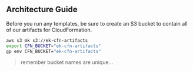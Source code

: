 ## Architecture Guide

Before you run any templates, be sure to create an S3 bucket to contain all of our artifacts for CloudFormation.

```sh
aws s3 mk s3://ek-cfn-artifacts
export CFN_BUCKET="ek-cfn-artifacts"
gp env CFN_BUCKET="ek-cfn-artifacts"
```

> remember bucket names are unique...